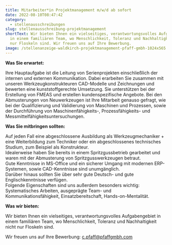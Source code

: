 ```yaml
---
title: Mitarbeiter*in Projektmanagement m/w/d ab sofort
date: 2022-08-10T08:47:42
category:
  - stellenausschreibungen
slug: stellenausschreibung-projektmanagement
shortText: Wir bieten Ihnen ein vielseitiges, verantwortungsvolles Aufgabengebiet
  in einem familiären Team, wo Menschlichkeit, Toleranz und Nachhaltigkeit nicht
  nur Floskeln sind. Wir freuen uns auf Ihre Bewerbung.
image: /stellenanzeige-waldkirch-projektmanagement-pfaff-gmbh-1024x565.jpg
---
```

<strong>Was Sie erwartet:</strong></p>

<p>Ihre Hauptaufgabe ist die Leitung von Serienprojekten einschließlich der internen und externen Kommunikation. Dabei erarbeiten Sie zusammen mit unseren Werkzeugkonstrukteuren CAD-Modelle und Zeichnungen und bewerten eine kunststoffgerechte Umsetzung. Sie unterstützen bei der Erstellung von FMEAS und erstellen kundenspezifische Angebote. Bei den Abmusterungen von Neuwerkzeugen ist Ihre Mitarbeit genauso gefragt, wie bei der Qualifizierung und Validierung von Maschinen und Prozessen, sowie der Durchführung von Maschinenfähigkeits-, Prozessfähigkeits- und Messmittelfähigkeitsuntersuchungen.</p>

<strong>Was Sie mitbringen sollten:</strong></p>

<p>Auf jeden Fall eine abgeschlossene Ausbildung als Werkzeugmechaniker + eine Weiterbildung zum Techniker oder ein abgeschlossenes technisches Studium, zum Beispiel als Konstrukteur.<br>Idealerweise haben Sie bereits in einem Spritzgussbetrieb gearbeitet und waren mit der Abmusterung von Spritzgusswerkzeugen betraut.<br>Gute Kenntnisse in MS-Office und ein sicherer Umgang mit modernen ERP-Systemen, sowie CAD-Kenntnisse sind unumgänglich.<br>Darüber hinaus sollten Sie über sehr gute Deutsch- und gute Englischkenntnisse verfügen.<br>Folgende Eigenschaften sind uns außerdem besonders wichtig: Systematisches Arbeiten, ausgeprägte Team- und Kommunikationsfähigkeit, Einsatzbereitschaft, Hands-on-Mentalität.</p>

<strong>Was wir bieten:</strong></p>

<p>Wir bieten Ihnen ein vielseitiges, verantwortungsvolles Aufgabengebiet in einem familiären Team, wo Menschlichkeit, Toleranz und Nachhaltigkeit nicht nur Floskeln sind.</p>

Wir freuen uns auf Ihre Bewerbung: <a href="mailto:c.pfaff@pfaffgmbh.com">c.pfaff@pfaffgmbh.com</a></p>